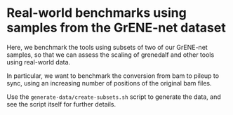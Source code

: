 # Real-world benchmarks using samples from the GrENE-net dataset

Here, we benchmark the tools using subsets of two of our GrENE-net samples,
so that we can assess the scaling of grenedalf and other tools
using real-world data.

In particular, we want to benchmark the conversion from bam to pileup to sync,
using an increasing number of positions of the original bam files.

Use the `generate-data/create-subsets.sh` script to generate the data,
and see the script itself for further details.

